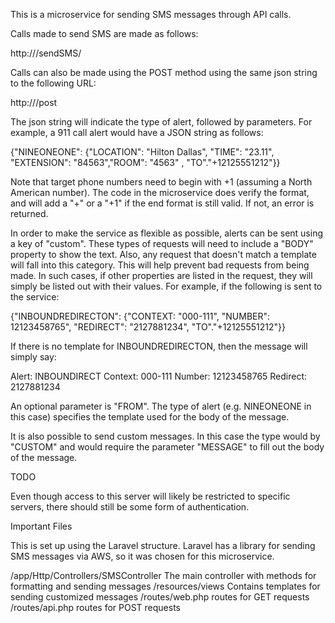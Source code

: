 
This is a microservice for sending SMS messages through API calls.

Calls made to send SMS are made as follows:

http://<hostname>/sendSMS/<json string>

Calls can also be made using the POST method using the same json string to the following URL:

http://<hostname>/post

The json string will indicate the type of alert, followed by parameters. For example, a 911 call alert would have a JSON string as follows:

{"NINEONEONE": {"LOCATION": "Hilton Dallas", "TIME": "23.11", "EXTENSION": "84563","ROOM": "4563" , "TO"."+12125551212"}}

Note that target phone numbers need to begin with +1 (assuming a North American number).  The code in the microservice does 
verify the format, and will add a "+" or a "+1" if the end format is still valid. If not, an error is returned.

In order to make the service as flexible as possible, alerts can be sent using a key of "custom".  These types of requests will need
to include a "BODY" property to show the text.  Also, any request that doesn't match a template will fall into this category. This will 
help prevent bad requests from being made. In such cases, if other properties are listed in the request, they will simply be listed 
out with their values.  For example, if the following is sent to the service:

{"INBOUNDREDIRECTON": {"CONTEXT: "000-111", "NUMBER": 12123458765", "REDIRECT": "2127881234",  "TO"."+12125551212"}}

If there is no template for INBOUNDREDIRECTON, then the message will simply say: 

Alert: INBOUNDIRECT
Context: 000-111
Number: 12123458765
Redirect: 2127881234
 
 An optional parameter is "FROM".  The type of alert (e.g. NINEONEONE in this case) 
 specifies the template used for the body of the message. 
 
 It is also possible to send custom messages. In this case the type would by "CUSTOM" and would require the parameter "MESSAGE" to fill out the body of the message.
 
 TODO
 
 Even though access to this server will likely be restricted to specific servers, there should still be some form of authentication.
 
 Important Files
 
 This is set up using the Laravel structure. Laravel has a library for sending SMS messages via AWS, 
 so it was chosen for this microservice.
 
 /app/Http/Controllers/SMSController    The main controller with methods for formatting and sending messages
 /resources/views    Contains templates for sending customized messages
 /routes/web.php  routes for GET requests
 /routes/api.php  routes for POST requests
 
 
 

 
 
 

